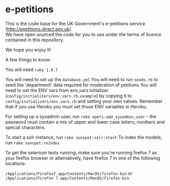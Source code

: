 e-petitions
===========

This is the code base for the UK Government's e-petitions service (http://epetitions.direct.gov.uk).  
We have open sourced the code for you to use under the terms of licence contained in this repository.

We hope you enjoy it!

A few things to know:

You will need `ruby 1.8.7`

You will need to set up the `database.yml`
You will need to run `seeds.rb` to seed the 'department' data required for moderation of petitions
You will need to set the ENV vars from env_vars initializer (`config/initializers/env_vars.rb.example`) by copying it to `config/initializers/env_vars.rb` and setting your own values.
Remember that if you use Heroku you must set those ENV variables in Heroku.


For setting up a sysadmin user, run `rake epets:add_sysadmin_user` - the password must contain a mix of upper and lower case letters, numbers and special characters.

To start a solr instance, run `rake sunspot:solr:start`
To index the models, run `rake sunspot:reindex`

To get the selenium tests running, make sure you're running firefox 7 as your firefox browser or alternatively, have firefox 7 in one of the following locations:

`/Applications/Firefox7.app/Contents/MacOS/firefox-bin`
 or
`/Applications/Firefox 7.app/Contents/MacOS/firefox-bin`
